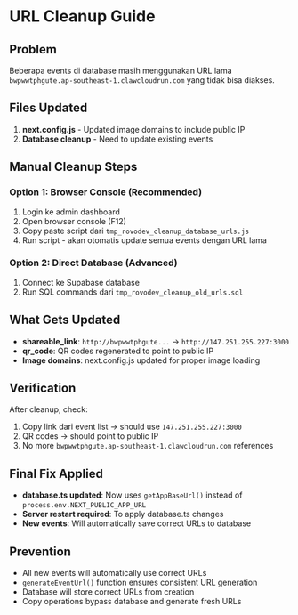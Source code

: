 # URL Cleanup Guide

## Problem
Beberapa events di database masih menggunakan URL lama `bwpwwtphgute.ap-southeast-1.clawcloudrun.com` yang tidak bisa diakses.

## Files Updated
1. **next.config.js** - Updated image domains to include public IP
2. **Database cleanup** - Need to update existing events

## Manual Cleanup Steps

### Option 1: Browser Console (Recommended)
1. Login ke admin dashboard
2. Open browser console (F12)
3. Copy paste script dari `tmp_rovodev_cleanup_database_urls.js`
4. Run script - akan otomatis update semua events dengan URL lama

### Option 2: Direct Database (Advanced)
1. Connect ke Supabase database
2. Run SQL commands dari `tmp_rovodev_cleanup_old_urls.sql`

## What Gets Updated
- **shareable_link**: `http://bwpwwtphgute...` → `http://147.251.255.227:3000`
- **qr_code**: QR codes regenerated to point to public IP
- **Image domains**: next.config.js updated for proper image loading

## Verification
After cleanup, check:
1. Copy link dari event list → should use `147.251.255.227:3000`
2. QR codes → should point to public IP
3. No more `bwpwwtphgute.ap-southeast-1.clawcloudrun.com` references

## Final Fix Applied
- **database.ts updated**: Now uses `getAppBaseUrl()` instead of `process.env.NEXT_PUBLIC_APP_URL`
- **Server restart required**: To apply database.ts changes
- **New events**: Will automatically save correct URLs to database

## Prevention
- All new events will automatically use correct URLs
- `generateEventUrl()` function ensures consistent URL generation
- Database will store correct URLs from creation
- Copy operations bypass database and generate fresh URLs